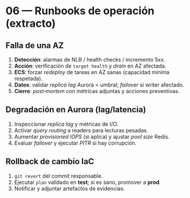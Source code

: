 # 06 — Runbooks de operación (extracto)

## Falla de una AZ
1. **Detección**: alarmas de NLB / health checks / incremento 5xx.
2. **Acción**: verificación de `target health` y *drain* en AZ afectada.
3. **ECS**: forzar *redeploy* de tareas en AZ sanas (capacidad mínima respetada).
4. **Datos**: validar *replica lag* Aurora < umbral; *failover* si writer afectado.
5. **Cierre**: *post‑mortem* con métricas adjuntas y acciones preventivas.

## Degradación en Aurora (lag/latencia)
1. Inspeccionar *replica lag* y métricas de I/O.
2. Activar *query routing* a readers para lecturas pesadas.
3. Aumentar *provisioned IOPS* (si aplica) y ajustar *pool size* Redis.
4. Evaluar *failover* y ejecutar *PITR* si hay corrupción.

## Rollback de cambio IaC
1. `git revert` del commit responsable.
2. Ejecutar `plan` validado en **test**; si es sano, promover a **prod**.
3. Notificar y adjuntar artefactos de evidencias.
